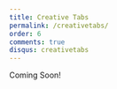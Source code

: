 ```yaml
---
title: Creative Tabs 
permalink: /creativetabs/
order: 6
comments: true
disqus: creativetabs
---
```


Coming Soon!




